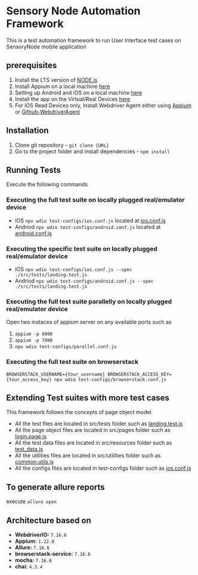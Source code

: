 # Sensory Node Automation Framework
This is a test automation framework to run User Interface test cases on SensoryNode mobile application

## prerequisites

1. Install the LTS version of [NODE.js](https://nodejs.org/en/)
2. Install Appium on a local machine [here](./docs/APPIUM.md)
3. Setting up Android and iOS on a local machine [here](./docs/ANDROID_IOS_SETUP.md)
4. Install the app on the Virtual/Real Devices [here](./app)
5. For IOS Read Devices only, Install Webdriver Agent either using [Appium](https://appium.io/docs/en/drivers/ios-xcuitest-real-devices/#appium-xcuitest-driver-real-device-setup) or [Github-WebdriverAgent](https://github.com/facebookarchive/WebDriverAgent)

## Installation

1. Clone git repository - `git clone {URL}`
2. Go to the project folder and install dependencies - `npm install`

## Running Tests

Execute the following commands

### Executing the full test suite on locally plugged real/emulator device

- IOS     `npx wdio test-configs/ios.conf.js` located at [ios.conf.js](./test-configs/ios.conf.js)
- Andriod `npx wdio test-configs/android.conf.js` located at [android.conf.js](./test-configs/android.conf.js) 

### Executing the specific test suite on locally plugged real/emulator device

- IOS     `npx wdio test-configs/ios.conf.js --spec ./src/tests/landing.test.js`
- Andriod `npx wdio test-configs/android.conf.js --spec ./src/tests/landing.test.js`

### Executing the full test suite parallelly on locally plugged real/emulator device

Open two instaces of appium server on any available ports such as 
1. `appium -p 6000`
2. `appium -p 7000`
3. `npx wdio test-configs/parallel.conf.js`

### Executing the full test suite on browserstack

`BROWSERSTACK_USERNAME={Your_username} BROWSERSTACK_ACCESS_KEY={Your_access_key} npx wdio test-configs/browserstack.conf.js`

## Extending Test suites with more test cases

This framework follows the concepts of page object model. 
- All the test files are located in src/tests folder such as [landing.test.js](./src/tests/landing.test.js)
- All the page object files are located in src/pages folder such as [login.page.js](./src/pageobjects/login.page.js)
- All the test data files are located in src/resources folder such as [test_data.js](./src/resources/test_data.js)
- All the utilities files are located in src/utilities folder such as [common.utils.js](./src/utilities/common.utils.js)
- All the configs files are located in test-configs folder such as [ios.conf.js](./test-configs/ios.conf.js)

## To generate allure reports

execute `allure open`

## Architecture based on
- **WebdriverIO:** `7.16.6`
- **Appium:** `1.22.0`
- **Allure:** `7.16.6`
- **browserstack-service:** `7.16.6`
- **mocha:** `7.16.6`
- **chai:** `4.3.4`
